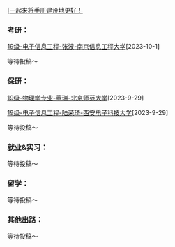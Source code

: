 [[一起来将手册建设地更好！](preface/Sharing_experience.md)

### 考研：

[19级-电子信息工程-张波-南京信息工程大学](D升学就业篇/物理与电子工程学院/19级-电子信息工程-张波-南京信息工程大学.md)[2023-10-1]


等待投稿～

### 保研：

[19级-物理学专业-董瑞-北京师范大学](D升学就业篇/物理与电子工程学院/19级-物理学专业-董瑞-北京师范大学.md)[2023-9-29]

[19级-电子信息工程-陆荣琦-西安电子科技大学](D升学就业篇/物理与电子工程学院/19级-电子信息工程-陆荣琦-西安电子科技大学.md)[2023-9-29]


等待投稿～

### 就业&实习：

等待投稿～

### 留学：

等待投稿～

### 其他出路：

等待投稿～
